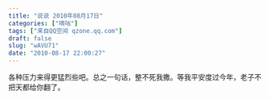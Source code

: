 ```yaml
---
title: "说说 2010年08月17日"
categories: ["嘀咕"]
tags: ["来自QQ空间 qzone.qq.com"]
draft: false
slug: "wAVU71"
date: "2010-08-17 22:00:27"
---
```


各种压力来得更猛烈些吧。总之一句话，整不死我撒。等我平安度过今年，老子不把天都给你翻了。
